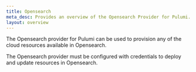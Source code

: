 ```yaml
---
title: Opensearch
meta_desc: Provides an overview of the Opensearch Provider for Pulumi.
layout: overview
---
```


The Opensearch provider for Pulumi can be used to provision any of the cloud resources available in Opensearch.

The Opensearch provider must be configured with credentials to deploy and update resources in Opensearch.

